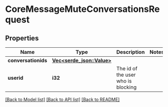 # CoreMessageMuteConversationsRequest

## Properties

Name | Type | Description | Notes
------------ | ------------- | ------------- | -------------
**conversationids** | [**Vec<serde_json::Value>**](serde_json::Value.md) |  | 
**userid** | **i32** | The id of the user who is blocking | 

[[Back to Model list]](../README.md#documentation-for-models) [[Back to API list]](../README.md#documentation-for-api-endpoints) [[Back to README]](../README.md)



